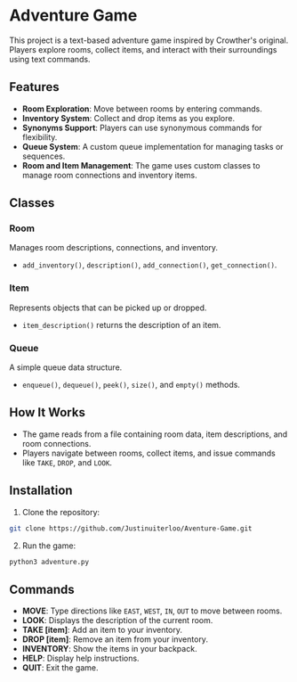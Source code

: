 # Adventure Game

This project is a text-based adventure game inspired by Crowther's original. Players explore rooms, collect items, and interact with their surroundings using text commands.

## Features

* **Room Exploration**: Move between rooms by entering commands.
* **Inventory System**: Collect and drop items as you explore.
* **Synonyms Support**: Players can use synonymous commands for flexibility.
* **Queue System**: A custom queue implementation for managing tasks or sequences.
* **Room and Item Management**: The game uses custom classes to manage room connections and inventory items.

## Classes

### Room
Manages room descriptions, connections, and inventory.
* `add_inventory()`, `description()`, `add_connection()`, `get_connection()`.

### Item
Represents objects that can be picked up or dropped.
* `item_description()` returns the description of an item.

### Queue
A simple queue data structure.
* `enqueue()`, `dequeue()`, `peek()`, `size()`, and `empty()` methods.

## How It Works

* The game reads from a file containing room data, item descriptions, and room connections.
* Players navigate between rooms, collect items, and issue commands like `TAKE`, `DROP`, and `LOOK`.

## Installation

1. Clone the repository:

```bash
git clone https://github.com/Justinuiterloo/Aventure-Game.git
```

2. Run the game:

```bash
python3 adventure.py
```

## Commands

* **MOVE**: Type directions like `EAST`, `WEST`, `IN`, `OUT` to move between rooms.
* **LOOK**: Displays the description of the current room.
* **TAKE [item]**: Add an item to your inventory.
* **DROP [item]**: Remove an item from your inventory.
* **INVENTORY**: Show the items in your backpack.
* **HELP**: Display help instructions.
* **QUIT**: Exit the game.
